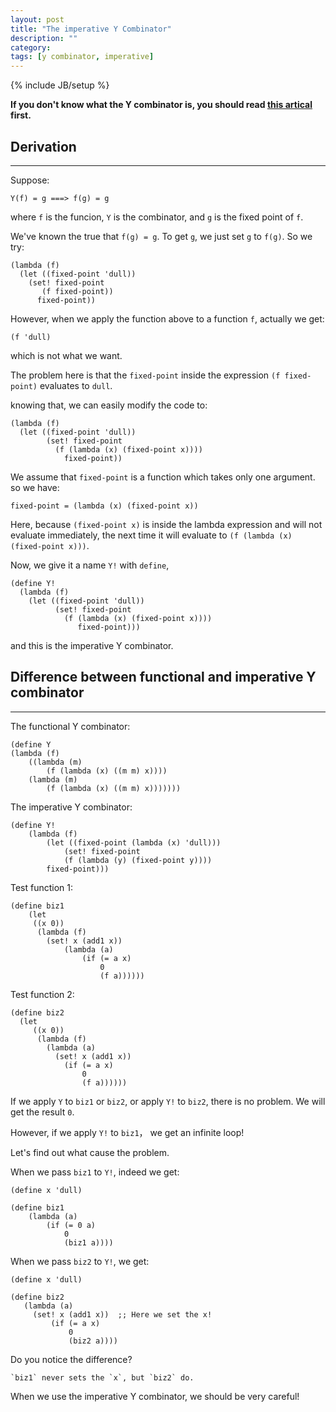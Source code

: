 ```yaml
---
layout: post
title: "The imperative Y Combinator"
description: ""
category: 
tags: [y combinator, imperative]
---
```

{% include JB/setup %}


**If you don't know what the Y combinator is, you should read [this artical](/the-y-combinator) first.**

## Derivation
---
Suppose:
  
    Y(f) = g ===> f(g) = g

where `f` is the funcion, `Y` is the combinator, and `g` is the fixed point of `f`.

We've known the true that `f(g) = g`. To get `g`, we just set `g` to `f(g)`. So we try:

    (lambda (f)
      (let ((fixed-point 'dull))
	    (set! fixed-point 
		   (f fixed-point))
		  fixed-point))
			
However, when we apply the function above to a function `f`, actually we get:

    (f 'dull)
	
which is not what we want.

The problem here is that the `fixed-point` inside the expression `(f fixed-point)` evaluates to `dull`.

knowing that, we can easily modify the code to:

	(lambda (f)
      (let ((fixed-point 'dull))
			(set! fixed-point
			  (f (lambda (x) (fixed-point x))))
                fixed-point))
			
We assume that `fixed-point` is a function which takes only one argument. so we have:

    fixed-point = (lambda (x) (fixed-point x))
	
Here, because `(fixed-point x)` is inside the lambda expression and will not evaluate immediately, the next time it will evaluate to `(f (lambda (x) (fixed-point x)))`.

Now, we give it a name `Y!` with `define`,

	(define Y!
      (lambda (f)
        (let ((fixed-point 'dull))
              (set! fixed-point
                (f (lambda (x) (fixed-point x))))
                   fixed-point)))
						
and this is the imperative Y combinator.

## Difference between functional and imperative Y combinator
---

The functional Y combinator:

	(define Y
	(lambda (f)
		((lambda (m)
			(f (lambda (x) ((m m) x))))
		(lambda (m)
			(f (lambda (x) ((m m) x)))))))
			
The imperative Y combinator:

	(define Y!
		(lambda (f)
			(let ((fixed-point (lambda (x) 'dull)))
				(set! fixed-point
				(f (lambda (y) (fixed-point y))))
			fixed-point)))
			
Test function 1:

	(define biz1
		(let
		 ((x 0))
          (lambda (f)
            (set! x (add1 x))
				(lambda (a)
					(if (= a x)
						0
						(f a))))))
						
Test function 2:

	(define biz2
	  (let
		 ((x 0))
		  (lambda (f)
			(lambda (a)
			  (set! x (add1 x))
				(if (= a x)
					0
					(f a))))))
								
If we apply `Y` to `biz1` or `biz2`, or apply `Y!` to `biz2`, there is no problem. We will get the result `0`.

However, if we apply `Y!` to `biz1`， we get an infinite loop!

Let's find out what cause the problem.

When we pass `biz1` to `Y!`, indeed we get:

    (define x 'dull)
	
	(define biz1
		(lambda (a)
			(if (= 0 a)
				0
				(biz1 a))))
				
When we pass `biz2` to `Y!`, we get:

    (define x 'dull)
		
	(define biz2
	   (lambda (a)
		 (set! x (add1 x))  ;; Here we set the x!
			 (if (= a x)
				 0
				 (biz2 a))))
				
Do you notice the difference? 

    `biz1` never sets the `x`, but `biz2` do.
	
When we use the imperative Y combinator, we should be very careful!
	
	
